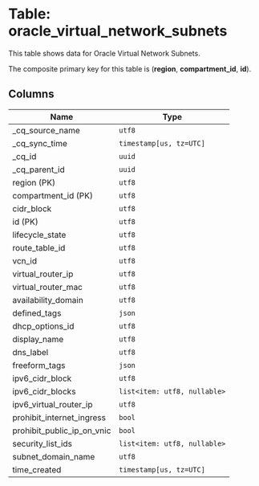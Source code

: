 # Table: oracle_virtual_network_subnets

This table shows data for Oracle Virtual Network Subnets.

The composite primary key for this table is (**region**, **compartment_id**, **id**).

## Columns

| Name          | Type          |
| ------------- | ------------- |
|_cq_source_name|`utf8`|
|_cq_sync_time|`timestamp[us, tz=UTC]`|
|_cq_id|`uuid`|
|_cq_parent_id|`uuid`|
|region (PK)|`utf8`|
|compartment_id (PK)|`utf8`|
|cidr_block|`utf8`|
|id (PK)|`utf8`|
|lifecycle_state|`utf8`|
|route_table_id|`utf8`|
|vcn_id|`utf8`|
|virtual_router_ip|`utf8`|
|virtual_router_mac|`utf8`|
|availability_domain|`utf8`|
|defined_tags|`json`|
|dhcp_options_id|`utf8`|
|display_name|`utf8`|
|dns_label|`utf8`|
|freeform_tags|`json`|
|ipv6_cidr_block|`utf8`|
|ipv6_cidr_blocks|`list<item: utf8, nullable>`|
|ipv6_virtual_router_ip|`utf8`|
|prohibit_internet_ingress|`bool`|
|prohibit_public_ip_on_vnic|`bool`|
|security_list_ids|`list<item: utf8, nullable>`|
|subnet_domain_name|`utf8`|
|time_created|`timestamp[us, tz=UTC]`|